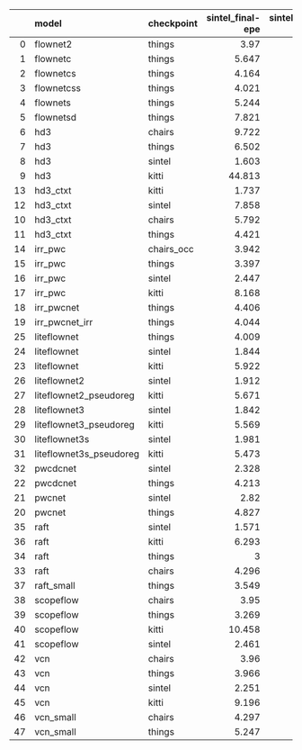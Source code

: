 |    | model                   | checkpoint   |   sintel_final-epe |   sintel_clean-epe |   kitti_2012-epe |   kitti_2015-epe |
|---:|:------------------------|:-------------|-------------------:|-------------------:|-----------------:|-----------------:|
|  0 | flownet2                | things       |              3.97  |              3.005 |            5.468 |           13.143 |
|  1 | flownetc                | things       |              5.647 |              4.545 |            8.104 |           15.985 |
|  2 | flownetcs               | things       |              4.164 |              3.131 |            5.028 |           12.517 |
|  3 | flownetcss              | things       |              4.021 |              2.989 |            4.657 |           11.901 |
|  4 | flownets                | things       |              5.244 |              3.958 |            7.723 |           14.812 |
|  5 | flownetsd               | things       |              7.821 |              7.616 |           17.258 |           24.21  |
|  6 | hd3                     | chairs       |              9.722 |              4.918 |           12.219 |           21.716 |
|  7 | hd3                     | things       |              6.502 |              3.214 |            6.854 |           14.505 |
|  8 | hd3                     | sintel       |              1.603 |              2.311 |            6.301 |           15.291 |
|  9 | hd3                     | kitti        |             44.813 |             37.062 |            1.262 |            1.943 |
| 13 | hd3_ctxt                | kitti        |              1.737 |              2.103 |            5.058 |           13.45  |
| 12 | hd3_ctxt                | sintel       |              7.858 |              6.016 |            0.999 |            1.536 |
| 10 | hd3_ctxt                | chairs       |              5.792 |              3.727 |           13.695 |           22.971 |
| 11 | hd3_ctxt                | things       |              4.421 |              2.072 |            4.645 |            9.959 |
| 14 | irr_pwc                 | chairs_occ   |              3.942 |              2.326 |            3.9   |           10.712 |
| 15 | irr_pwc                 | things       |              3.397 |              1.857 |            3.544 |            9.475 |
| 16 | irr_pwc                 | sintel       |              2.447 |              1.858 |            2.585 |            7.964 |
| 17 | irr_pwc                 | kitti        |              8.168 |              7.437 |            1.128 |            1.518 |
| 18 | irr_pwcnet              | things       |              4.406 |              3.087 |            5.974 |           14.701 |
| 19 | irr_pwcnet_irr          | things       |              4.044 |              2.741 |            5.147 |           13.024 |
| 25 | liteflownet             | things       |              4.009 |              2.495 |            4.523 |           11.462 |
| 24 | liteflownet             | sintel       |              1.844 |              1.415 |            3.645 |           10.339 |
| 23 | liteflownet             | kitti        |              5.922 |              4.548 |            1.161 |            1.777 |
| 26 | liteflownet2            | sintel       |              1.912 |              1.488 |            1.639 |            3.25  |
| 27 | liteflownet2_pseudoreg  | kitti        |              5.671 |              4.508 |            1.022 |            1.383 |
| 28 | liteflownet3            | sintel       |              1.842 |              1.373 |            1.52  |            3.078 |
| 29 | liteflownet3_pseudoreg  | kitti        |              5.569 |              4.393 |            0.973 |            1.302 |
| 30 | liteflownet3s           | sintel       |              1.981 |              1.495 |            1.575 |            3.231 |
| 31 | liteflownet3s_pseudoreg | kitti        |              5.473 |              4.208 |            0.991 |            1.426 |
| 32 | pwcdcnet                | sintel       |              2.328 |              1.808 |            2.072 |            3.159 |
| 22 | pwcdcnet                | things       |              4.213 |              2.676 |            4.582 |           10.994 |
| 21 | pwcnet                  | sintel       |              2.82  |              2.255 |            3.327 |            6.249 |
| 20 | pwcnet                  | things       |              4.827 |              3.358 |            5.551 |           12.669 |
| 35 | raft                    | sintel       |              1.571 |              0.87  |            1.341 |            1.632 |
| 36 | raft                    | kitti        |              6.293 |              4.687 |            1.271 |            0.779 |
| 34 | raft                    | things       |              3     |              1.507 |            2.26  |            5.495 |
| 33 | raft                    | chairs       |              4.296 |              2.202 |            4.596 |            9.747 |
| 37 | raft_small              | things       |              3.549 |              2.191 |            3.618 |            8.633 |
| 38 | scopeflow               | chairs       |              3.95  |              2.569 |            4.096 |           11.975 |
| 39 | scopeflow               | things       |              3.269 |              1.832 |            3.466 |            9.784 |
| 40 | scopeflow               | kitti        |             10.458 |              8.111 |            1.002 |            1.337 |
| 41 | scopeflow               | sintel       |              2.461 |              1.63  |            2.076 |            6.085 |
| 42 | vcn                     | chairs       |              3.96  |              2.801 |            4.444 |           10.773 |
| 43 | vcn                     | things       |              3.966 |              2.494 |            3.466 |            8.627 |
| 44 | vcn                     | sintel       |              2.251 |              1.595 |            2.209 |            4.314 |
| 45 | vcn                     | kitti        |              9.196 |              5.934 |            1.141 |            1.455 |
| 46 | vcn_small               | chairs       |              4.297 |              3.217 |            5.656 |           13.18  |
| 47 | vcn_small               | things       |              5.247 |              4.8   |            4.248 |            9.692 |